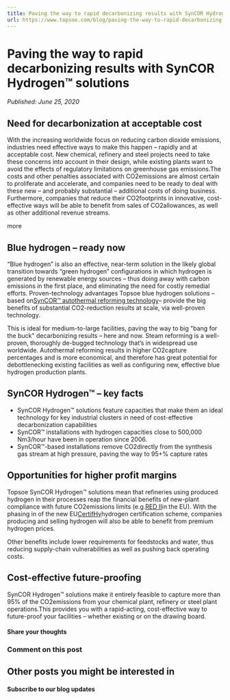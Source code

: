 ```yaml
---
title: Paving the way to rapid decarbonizing results with SynCOR Hydrogen™ solutions
url: https://www.topsoe.com/blog/paving-the-way-to-rapid-decarbonizing-results-with-syncor-hydrogen-solutions#main-content
---
```


# Paving the way to rapid decarbonizing results with SynCOR Hydrogen™ solutions

*Published: June 25, 2020*

## Need for decarbonization at acceptable cost

With the increasing worldwide focus on reducing carbon dioxide emissions, industries need effective ways to make this happen – rapidly and at acceptable cost. New chemical, refinery and steel projects need to take these concerns into account in their design, while existing plants want to avoid the effects of regulatory limitations on greenhouse gas emissions.The costs and other penalties associated with CO2emissions are almost certain to proliferate and accelerate, and companies need to be ready to deal with these new – and probably substantial – additional costs of doing business. Furthermore, companies that reduce their CO2footprints in innovative, cost-effective ways will be able to benefit from sales of CO2allowances, as well as other additional revenue streams.

more

## Blue hydrogen – ready now

“Blue hydrogen” is also an effective, near-term solution in the likely global transition towards “green hydrogen” configurations in which hydrogen is generated by renewable energy sources – thus doing away with carbon emissions in the first place, and eliminating the need for costly remedial efforts. Proven-technology advantages Topsoe blue hydrogen solutions – based on[SynCOR™ autothermal reforming technology](https://www.topsoe.com/products/equipment/syncortm-autothermal-reformer-atr)– provide the big benefits of substantial CO2-reduction results at scale, via well-proven technology.

This is ideal for medium-to-large facilities, paving the way to big "bang for the buck" decarbonizing results – here and now. Steam reforming is a well-proven, thoroughly de-bugged technology that’s in widespread use worldwide. Autothermal reforming results in higher CO2capture percentages and is more economical, and therefore has great potential for debottlenecking existing facilities as well as configuring new, effective blue hydrogen production plants.

## SynCOR Hydrogen™ – key facts

- SynCOR Hydrogen™ solutions feature capacities that make them an ideal technology for key industrial clusters in need of cost-effective decarbonization capabilities
- SynCOR™ installations with hydrogen capacities close to 500,000 Nm3/hour have been in operation since 2006.
- SynCOR™-based installations remove CO2directly from the synthesis gas stream at high pressure, paving the way to 95+% capture rates

## Opportunities for higher profit margins

Topsoe SynCOR Hydrogen™ solutions mean that refineries using produced hydrogen in their processes reap the financial benefits of new-plant compliance with future CO2emissions limits (e.g.[RED II](https://ec.europa.eu/jrc/en/jec/renewable-energy-recast-2030-red-ii)in the EU). With the phasing in of the new EU[CertifHy](https://www.certifhy.eu/)hydrogen certification scheme, companies producing and selling hydrogen will also be able to benefit from premium hydrogen prices.

Other benefits include lower requirements for feedstocks and water, thus reducing supply-chain vulnerabilities as well as pushing back operating costs.

## Cost-effective future-proofing

SynCOR Hydrogen™ solutions make it entirely feasible to capture more than 95% of the CO2emissions from your chemical plant, refinery or steel plant operations.This provides you with a rapid-acting, cost-effective way to future-proof your facilities – whether existing or on the drawing board.

#### Share your thoughts

### Comment on this post

## Other posts you might be interested in

#### Subscribe to our blog updates